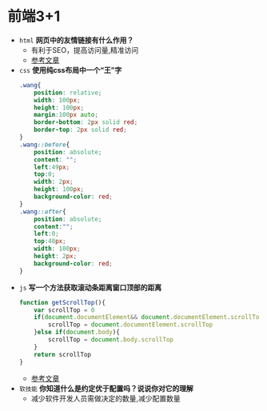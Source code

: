 # 前端3+1
- `html` **网页中的友情链接有什么作用？**
    - 有利于SEO，提高访问量,精准访问
    - [参考文章](http://seo.yechangliang.com/post-516.html)
- `css` **使用纯css布局中一个“王”字**
    ```css
    .wang{
        position: relative;
        width: 100px;
        height: 100px;
        margin:100px auto;
        border-bottom: 2px solid red;
        border-top: 2px solid red;
    }
    .wang::before{
        position: absolute;
        content: "";
        left:49px;
        top:0;
        width: 2px;
        height: 100px;
        background-color: red;
    }
    .wang::after{
        position: absolute;
        content:"";
        left:0;
        top:48px;
        width: 100px;
        height: 2px;
        background-color: red;
    }
    ```
- `js` **写一个方法获取滚动条距离窗口顶部的距离**
    ```js
    function getScrollTop(){
        var scrollTop = 0  
        if(document.documentElement&& document.documentElement.scrollTop){
            scrollTop = document.documentElement.scrollTop
        }else if(document.body){
            scrollTop = document.body.scrollTop
        }
        return scrollTop
    }
    ```
    - [参考文章](https://blog.csdn.net/alex8046/article/details/52691038)
- `软技能` **你知道什么是约定优于配置吗？说说你对它的理解**
    - 减少软件开发人员需做决定的数量,减少配置数量